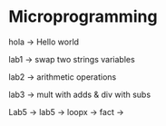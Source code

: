 # Microprogramming
hola -> Hello world

lab1 -> swap two strings variables 

lab2 -> arithmetic operations

lab3 -> mult with adds & div with subs

Lab5 -> lab5  ->
        loopx ->
        fact  ->
